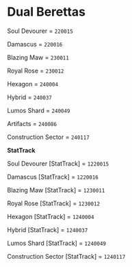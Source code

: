 # Dual Berettas


Soul Devourer = `220015`

Damascus = `220016`

Blazing Maw = `230011`

Royal Rose = `230012`

Hexagon = `240004`

Hybrid = `240037`

Lumos Shard = `240049`

Artifacts = `240086`

Construction Sector = `240117`


**StatTrack**


Soul Devourer [StatTrack] = `1220015`

Damascus [StatTrack] = `1220016`

Blazing Maw [StatTrack] = `1230011`

Royal Rose [StatTrack] = `1230012`

Hexagon [StatTrack] = `1240004`

Hybrid [StatTrack] = `1240037`

Lumos Shard [StatTrack] = `1240049`

Construction Sector [StatTrack] = `1240117`
